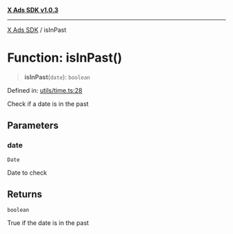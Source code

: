[**X Ads SDK v1.0.3**](../README.md)

***

[X Ads SDK](../globals.md) / isInPast

# Function: isInPast()

> **isInPast**(`date`): `boolean`

Defined in: [utils/time.ts:28](https://github.com/kage1020/x-ads-sdk/blob/main/src/utils/time.ts#L28)

Check if a date is in the past

## Parameters

### date

`Date`

Date to check

## Returns

`boolean`

True if the date is in the past
